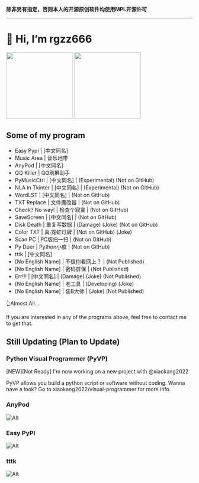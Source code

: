 **除非另有指定，否则本人的开源原创软件均使用MPL开源许可**

---

# 👋 Hi, I’m rgzz666

<img src="https://github-readme-stats.vercel.app/api?username=totowang-hhh&hide_border=false&theme=defult&show_icons=true" height="180px">   <img src="https://github-readme-stats.vercel.app/api/top-langs/?username=totowang-hhh&layout=compact&hide_border=false&theme=defult&show_icons=true" height="180px">

## Some of my program
- Easy Pypi | [中文同名]
- Music Area | 音乐地带
- AnyPod | [中文同名]
- QQ Killer | QQ刷屏助手
- PyMusicCtrl | [中文同名] | (Experimental) (Not on GitHub)
- NLA in Tkinter | [中文同名] | (Experimental) (Not on GitHub)
- WordLST | [中文同名] | (Not on GitHub)
- TXT Replace | 文件魔改器 | (Not on GitHub)
- Check? No way! | 检查个寂寞 | (Not on GitHub)
- SaveScreen | [中文同名] | (Not on GitHub)
- Disk Death | 重复写数据 | (Damage) (Joke) (Not on GitHub)
- Color TXT | 真·霓虹灯牌 | (Not on GitHub) (Joke)
- Scan PC | PC版扫一扫 | (Not on GitHub)
- Py Duer | Python小度 | (Not on GitHub)
- tttk | [中文同名]
- [No English Name] | 不信你看网上？ | (Not Published)
- [No English Name] | 密码屏保 | (Not Published)
- Err!!! | [中文同名] | (Damage) (Joke) (Not Published)
- [No English Name] | 老工具 | (Developing) (Joke)
- [No English Name] | 装B大师 | (Joke) (Not Published)

👆Almost All...

If you are interested in any of the programs above, feel free to contact me to get that.

## Still Updating (Plan to Update)

### Python Visual Programmer (PyVP)

[NEW][Not Ready]  I'm now working on a new project with @xiaokang2022

PyVP allows you build a python script or software without coding. Wanna have a look? Go to xiaokang2022/visual-programmer for more info.

### AnyPod
![Alt](https://repobeats.axiom.co/api/embed/7901cb3f833782cb3895c233df77a38536c7fb05.svg "Repobeats analytics image")

### Easy PyPI
![Alt](https://repobeats.axiom.co/api/embed/7e75da286620ad9b9d8831c23ac7d3d981a44a78.svg "Repobeats analytics image")

### tttk
![Alt](https://repobeats.axiom.co/api/embed/8672024c86be918f2a848b60e340c00231f7234f.svg "Repobeats analytics image")

<!---
TotoWang-hhh/TotoWang-hhh is a ✨ special ✨ repository because its `README.md` (this file) appears on your GitHub profile.
You can click the Preview link to take a look at your changes.
--->
